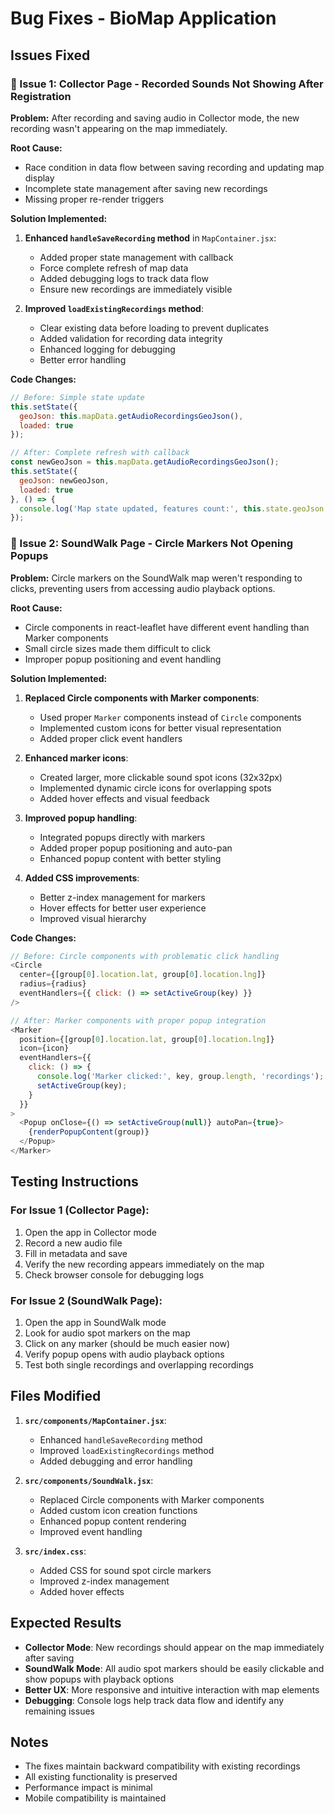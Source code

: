 # Bug Fixes - BioMap Application

## Issues Fixed

### 🔧 Issue 1: Collector Page - Recorded Sounds Not Showing After Registration

**Problem:** After recording and saving audio in Collector mode, the new recording wasn't appearing on the map immediately.

**Root Cause:** 
- Race condition in data flow between saving recording and updating map display
- Incomplete state management after saving new recordings
- Missing proper re-render triggers

**Solution Implemented:**

1. **Enhanced `handleSaveRecording` method** in `MapContainer.jsx`:
   - Added proper state management with callback
   - Force complete refresh of map data
   - Added debugging logs to track data flow
   - Ensure new recordings are immediately visible

2. **Improved `loadExistingRecordings` method**:
   - Clear existing data before loading to prevent duplicates
   - Added validation for recording data integrity
   - Enhanced logging for debugging
   - Better error handling

**Code Changes:**
```javascript
// Before: Simple state update
this.setState({ 
  geoJson: this.mapData.getAudioRecordingsGeoJson(), 
  loaded: true 
});

// After: Complete refresh with callback
const newGeoJson = this.mapData.getAudioRecordingsGeoJson();
this.setState({ 
  geoJson: newGeoJson, 
  loaded: true 
}, () => {
  console.log('Map state updated, features count:', this.state.geoJson.features.length);
});
```

### 🔧 Issue 2: SoundWalk Page - Circle Markers Not Opening Popups

**Problem:** Circle markers on the SoundWalk map weren't responding to clicks, preventing users from accessing audio playback options.

**Root Cause:**
- Circle components in react-leaflet have different event handling than Marker components
- Small circle sizes made them difficult to click
- Improper popup positioning and event handling

**Solution Implemented:**

1. **Replaced Circle components with Marker components**:
   - Used proper `Marker` components instead of `Circle` components
   - Implemented custom icons for better visual representation
   - Added proper click event handlers

2. **Enhanced marker icons**:
   - Created larger, more clickable sound spot icons (32x32px)
   - Implemented dynamic circle icons for overlapping spots
   - Added hover effects and visual feedback

3. **Improved popup handling**:
   - Integrated popups directly with markers
   - Added proper popup positioning and auto-pan
   - Enhanced popup content with better styling

4. **Added CSS improvements**:
   - Better z-index management for markers
   - Hover effects for better user experience
   - Improved visual hierarchy

**Code Changes:**
```javascript
// Before: Circle components with problematic click handling
<Circle
  center={[group[0].location.lat, group[0].location.lng]}
  radius={radius}
  eventHandlers={{ click: () => setActiveGroup(key) }}
/>

// After: Marker components with proper popup integration
<Marker
  position={[group[0].location.lat, group[0].location.lng]}
  icon={icon}
  eventHandlers={{
    click: () => {
      console.log('Marker clicked:', key, group.length, 'recordings');
      setActiveGroup(key);
    }
  }}
>
  <Popup onClose={() => setActiveGroup(null)} autoPan={true}>
    {renderPopupContent(group)}
  </Popup>
</Marker>
```

## Testing Instructions

### For Issue 1 (Collector Page):
1. Open the app in Collector mode
2. Record a new audio file
3. Fill in metadata and save
4. Verify the new recording appears immediately on the map
5. Check browser console for debugging logs

### For Issue 2 (SoundWalk Page):
1. Open the app in SoundWalk mode
2. Look for audio spot markers on the map
3. Click on any marker (should be much easier now)
4. Verify popup opens with audio playback options
5. Test both single recordings and overlapping recordings

## Files Modified

1. **`src/components/MapContainer.jsx`**:
   - Enhanced `handleSaveRecording` method
   - Improved `loadExistingRecordings` method
   - Added debugging and error handling

2. **`src/components/SoundWalk.jsx`**:
   - Replaced Circle components with Marker components
   - Added custom icon creation functions
   - Enhanced popup content rendering
   - Improved event handling

3. **`src/index.css`**:
   - Added CSS for sound spot circle markers
   - Improved z-index management
   - Added hover effects

## Expected Results

- **Collector Mode**: New recordings should appear on the map immediately after saving
- **SoundWalk Mode**: All audio spot markers should be easily clickable and show popups with playback options
- **Better UX**: More responsive and intuitive interaction with map elements
- **Debugging**: Console logs help track data flow and identify any remaining issues

## Notes

- The fixes maintain backward compatibility with existing recordings
- All existing functionality is preserved
- Performance impact is minimal
- Mobile compatibility is maintained 